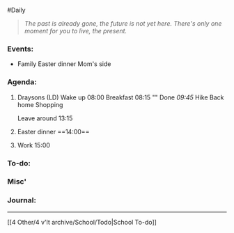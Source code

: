 #Daily
>*The past is already gone, the future is not yet here. There's only one moment for you to live, the present.*
### Events:
- Family Easter dinner 
	Mom's side
### Agenda:
1. Draysons (LD)
	Wake up 08:00
	Breakfast 08:15
	"" Done *09:45*
	Hike
	Back home
	Shopping
	 
	Leave around 13:15
2. Easter dinner ==14:00==
3. Work 15:00
### To-do:

### Misc'

### Journal:

---
[[4 Other/4 v'lt archive/School/Todo|School To-do]]